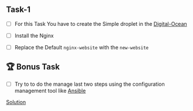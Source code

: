## Task-1

- [ ]  For this Task You have to create the Simple droplet in the [Digital-Ocean](https://www.digitalocean.com/)
- [ ]  Install the Nginx
- [ ]  Replace the Default `nginx-website` with the `new-website`



## 🏆 Bonus Task

- [ ] Try to to  do the manage last two steps using the configuration management tool like [Ansible](https://www.ansible.com/)


[Solution]()
